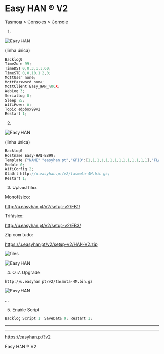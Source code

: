 # Easy HAN ® V2

Tasmota > Consoles > Console

1.

![Easy HAN](../edpbox/img/howto-1.jpg)

(linha única)

```js
Backlog0 
TimeZone 99; 
TimeDST 0,0,3,1,1,60; 
TimeSTD 0,0,10,1,2,0; 
MqttUser none; 
MqttPassword none; 
MqttClient Easy_HAN_%06X; 
WebLog 3;
SerialLog 0;
Sleep 75; 
WifiPower 0;
Topic edpbox99v2; 
Restart 1; 
```

2. 

![Easy HAN](../edpbox/img/howto-2.jpg)

(linha única)

```js
Backlog0 
Hostname Easy-HAN-EB99; 
Template {"NAME":"easyhan.pt","GPIO":[1,1,1,1,1,1,1,1,1,1,1,1,1,1],"FLAG":0,"BASE":18}; 
Module 0; 
WifiConfig 2; 
OtaUrl http://u.easyhan.pt/v2/tasmota-4M.bin.gz; 
Restart 1; 
``` 

3. Upload files

Monofásico:


http://u.easyhan.pt/v2/setup-v2/EB1/

Trifásico:


http://u.easyhan.pt/v2/setup-v2/EB3/

Zip com tudo:


https://u.easyhan.pt/v2/setup-v2/HAN-V2.zip

![files](../edpbox/img/files0823a.jpg)

![Easy HAN](../edpbox/img/files0823b.jpg)

4. OTA Upgrade

```http://u.easyhan.pt/v2/tasmota-4M.bin.gz```

![Easy HAN](../edpbox/img/howto-4.jpg)

...

5. Enable Script

```js
Backlog Script 1; SaveData 9; Restart 1;
```

<hr>

---

https://easyhan.pt/?v2

Easy HAN ® V2

